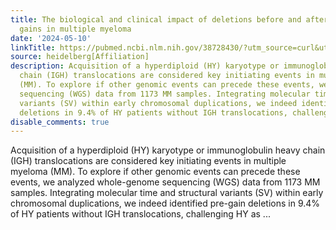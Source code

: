```yaml
---
title: The biological and clinical impact of deletions before and after large chromosomal
  gains in multiple myeloma
date: '2024-05-10'
linkTitle: https://pubmed.ncbi.nlm.nih.gov/38728430/?utm_source=curl&utm_medium=rss&utm_campaign=pubmed-2&utm_content=1FakS-2QOkCT8HsMOQP1bCRQ4YzyumYOmxmF0moLsQ3dFB1E9V&fc=20220326224207&ff=20240511181529&v=2.18.0.post9+e462414
source: heidelberg[Affiliation]
description: Acquisition of a hyperdiploid (HY) karyotype or immunoglobulin heavy
  chain (IGH) translocations are considered key initiating events in multiple myeloma
  (MM). To explore if other genomic events can precede these events, we analyzed whole-genome
  sequencing (WGS) data from 1173 MM samples. Integrating molecular time and structural
  variants (SV) within early chromosomal duplications, we indeed identified pre-gain
  deletions in 9.4% of HY patients without IGH translocations, challenging HY as ...
disable_comments: true
---
```

Acquisition of a hyperdiploid (HY) karyotype or immunoglobulin heavy chain (IGH) translocations are considered key initiating events in multiple myeloma (MM). To explore if other genomic events can precede these events, we analyzed whole-genome sequencing (WGS) data from 1173 MM samples. Integrating molecular time and structural variants (SV) within early chromosomal duplications, we indeed identified pre-gain deletions in 9.4% of HY patients without IGH translocations, challenging HY as ...